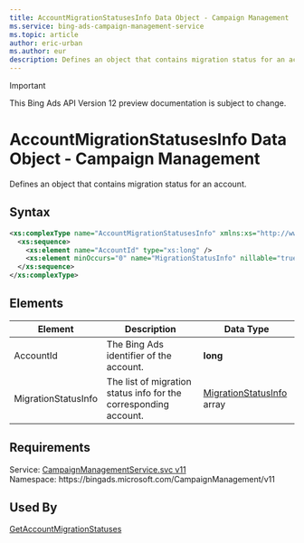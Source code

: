 ```yaml
---
title: AccountMigrationStatusesInfo Data Object - Campaign Management
ms.service: bing-ads-campaign-management-service
ms.topic: article
author: eric-urban
ms.author: eur
description: Defines an object that contains migration status for an account.
---
```

> [!IMPORTANT]
> This Bing Ads API Version 12 preview documentation is subject to change.
# AccountMigrationStatusesInfo Data Object - Campaign Management
Defines an object that contains migration status for an account.

## Syntax
```xml
<xs:complexType name="AccountMigrationStatusesInfo" xmlns:xs="http://www.w3.org/2001/XMLSchema">
  <xs:sequence>
    <xs:element name="AccountId" type="xs:long" />
    <xs:element minOccurs="0" name="MigrationStatusInfo" nillable="true" type="tns:ArrayOfMigrationStatusInfo" />
  </xs:sequence>
</xs:complexType>
```

## <a name="elements"></a>Elements

|Element|Description|Data Type|
|-----------|---------------|-------------|
|<a name="accountid"></a>AccountId|The Bing Ads identifier of the account.|**long**|
|<a name="migrationstatusinfo"></a>MigrationStatusInfo|The list of migration status info for the corresponding account.|[MigrationStatusInfo](migrationstatusinfo.md) array|

## Requirements
Service: [CampaignManagementService.svc v11](https://campaign.api.bingads.microsoft.com/Api/Advertiser/CampaignManagement/v11/CampaignManagementService.svc)  
Namespace: https\://bingads.microsoft.com/CampaignManagement/v11  

## Used By
[GetAccountMigrationStatuses](getaccountmigrationstatuses.md)  
